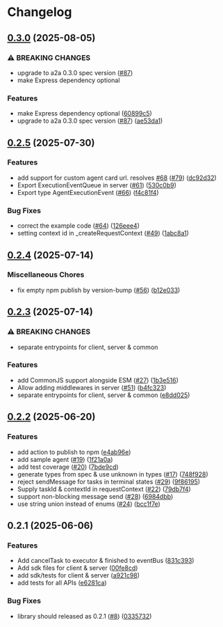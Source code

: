 # Changelog

## [0.3.0](https://github.com/a2aproject/a2a-js/compare/v0.2.5...v0.3.0) (2025-08-05)


### ⚠ BREAKING CHANGES

* upgrade to a2a 0.3.0 spec version ([#87](https://github.com/a2aproject/a2a-js/issues/87))
* make Express dependency optional

### Features

* make Express dependency optional ([60899c5](https://github.com/a2aproject/a2a-js/commit/60899c51e2910570402d1207f6b50952bed8862f))
* upgrade to a2a 0.3.0 spec version ([#87](https://github.com/a2aproject/a2a-js/issues/87)) ([ae53da1](https://github.com/a2aproject/a2a-js/commit/ae53da1e36ff58912e01fefa854c5b3174edf7d8))

## [0.2.5](https://github.com/a2aproject/a2a-js/compare/v0.2.4...v0.2.5) (2025-07-30)


### Features

* add support for custom agent card url. resolves [#68](https://github.com/a2aproject/a2a-js/issues/68) ([#79](https://github.com/a2aproject/a2a-js/issues/79)) ([dc92d32](https://github.com/a2aproject/a2a-js/commit/dc92d321ac7c142ff5232cdca0db8a24b4d76da0))
* Export ExecutionEventQueue in server ([#61](https://github.com/a2aproject/a2a-js/issues/61)) ([530c0b9](https://github.com/a2aproject/a2a-js/commit/530c0b9f1fd50fafd991f640c119837860ae8c3f))
* Export type AgentExecutionEvent ([#66](https://github.com/a2aproject/a2a-js/issues/66)) ([f4c81f4](https://github.com/a2aproject/a2a-js/commit/f4c81f41866c24d83823b5db7d24b5fdb56b37b4))


### Bug Fixes

* correct the example code ([#64](https://github.com/a2aproject/a2a-js/issues/64)) ([126eee4](https://github.com/a2aproject/a2a-js/commit/126eee4e3b79e9475a5af5cbebb0e98b68f286fa))
* setting context id in _createRequestContext ([#49](https://github.com/a2aproject/a2a-js/issues/49)) ([1abc8a1](https://github.com/a2aproject/a2a-js/commit/1abc8a1f3590f78647d94c5a1e31444203e1131f))

## [0.2.4](https://github.com/a2aproject/a2a-js/compare/v0.2.3...v0.2.4) (2025-07-14)


### Miscellaneous Chores

* fix empty npm publish by version-bump ([#56](https://github.com/a2aproject/a2a-js/issues/56)) ([b12e033](https://github.com/a2aproject/a2a-js/commit/b12e033ed8ffc823672d68d749344247ee0914ee))

## [0.2.3](https://github.com/a2aproject/a2a-js/compare/v0.2.2...v0.2.3) (2025-07-14)


### ⚠ BREAKING CHANGES

* separate entrypoints for client, server & common

### Features

* add CommonJS support alongside ESM ([#27](https://github.com/a2aproject/a2a-js/issues/27)) ([1b3e516](https://github.com/a2aproject/a2a-js/commit/1b3e516e2ba6058eddd84943b07616cf5b74f5b0))
* Allow adding middlewares in server ([#51](https://github.com/a2aproject/a2a-js/issues/51)) ([b4fc323](https://github.com/a2aproject/a2a-js/commit/b4fc323c1f607622ee7841c95c1e401cf79df186))
* separate entrypoints for client, server & common ([e8dd025](https://github.com/a2aproject/a2a-js/commit/e8dd0250847c1e628a1c932f1ba4cc5c57064714))

## [0.2.2](https://github.com/google-a2a/a2a-js/compare/v0.2.1...v0.2.2) (2025-06-20)


### Features

* add action to publish to npm ([e4ab96e](https://github.com/google-a2a/a2a-js/commit/e4ab96ed4f875cc3079534637fbf88f9adad7f74))
* add sample agent ([#19](https://github.com/google-a2a/a2a-js/issues/19)) ([1f21a0a](https://github.com/google-a2a/a2a-js/commit/1f21a0a8662550547c1703d33e71f5cf7bd28d6b))
* add test coverage ([#20](https://github.com/google-a2a/a2a-js/issues/20)) ([7bde9cd](https://github.com/google-a2a/a2a-js/commit/7bde9cd839c015e270719d312df18ddc0c6f34b0))
* generate types from spec & use unknown in types ([#17](https://github.com/google-a2a/a2a-js/issues/17)) ([748f928](https://github.com/google-a2a/a2a-js/commit/748f9283a8e93d6104e29309f27d83fb2f9193e0))
* reject sendMessage for tasks in terminal states ([#29](https://github.com/google-a2a/a2a-js/issues/29)) ([9f86195](https://github.com/google-a2a/a2a-js/commit/9f86195d01fada7f041df0199cf93bcff2da8b80))
* Supply taskId & contextId in requestContext ([#22](https://github.com/google-a2a/a2a-js/issues/22)) ([79db7f4](https://github.com/google-a2a/a2a-js/commit/79db7f48cac482b176f2297ca374e1e937eda1d0))
* support non-blocking message send ([#28](https://github.com/google-a2a/a2a-js/issues/28)) ([6984dbb](https://github.com/google-a2a/a2a-js/commit/6984dbb3655a71bb540e6c14cb2f4792a4556fad))
* use string union instead of enums ([#24](https://github.com/google-a2a/a2a-js/issues/24)) ([bcc1f7e](https://github.com/google-a2a/a2a-js/commit/bcc1f7e0e14065163dacf3f60e74c7bb501f243e))

## 0.2.1 (2025-06-06)


### Features

* Add cancelTask to executor & finished to eventBus ([831c393](https://github.com/google-a2a/a2a-js/commit/831c3937ba59e0b4c2fdfd9577f506921929034a))
* Add sdk files for client & server ([00fe8cd](https://github.com/google-a2a/a2a-js/commit/00fe8cd33db4d5464a320dc2d16fd483b5a2fbbf))
* add sdk/tests for client & server ([a921c98](https://github.com/google-a2a/a2a-js/commit/a921c98946ba4e0636d9d6d320918e1fcb3ba5aa))
* add tests for all APIs ([e6281ca](https://github.com/google-a2a/a2a-js/commit/e6281caa131ebcc247cf750f597ead2ea28f2c3d))


### Bug Fixes

* library should released as 0.2.1 ([#8](https://github.com/google-a2a/a2a-js/issues/8)) ([0335732](https://github.com/google-a2a/a2a-js/commit/033573295e0ab8115d2fcd0c64a0bd5df1537b67))
